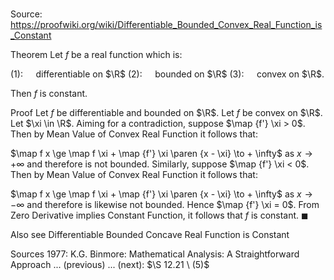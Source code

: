 # 

Source: https://proofwiki.org/wiki/Differentiable_Bounded_Convex_Real_Function_is_Constant



Theorem
Let $f$ be a real function which is:

$(1): \quad$ differentiable on $\R$
$(2): \quad$ bounded on $\R$
$(3): \quad$ convex on $\R$.

Then $f$ is constant.


Proof
Let $f$ be differentiable and bounded on $\R$.
Let $f$ be convex on $\R$.
Let $\xi \in \R$.
Aiming for a contradiction, suppose $\map {f'} \xi > 0$.
Then by Mean Value of Convex Real Function it follows that:

$\map f x \ge \map f \xi + \map {f'} \xi \paren {x - \xi} \to + \infty$ as $x \to +\infty$
and therefore is not bounded.
Similarly, suppose $\map {f'} \xi < 0$.
Then by Mean Value of Convex Real Function it follows that:

$\map f x \ge \map f \xi + \map {f'} \xi \paren {x - \xi} \to + \infty$ as $x \to -\infty$
and therefore is likewise not bounded.
Hence $\map {f'} \xi = 0$.
From Zero Derivative implies Constant Function, it follows that $f$ is constant.
$\blacksquare$


Also see
Differentiable Bounded Concave Real Function is Constant


Sources
1977: K.G. Binmore: Mathematical Analysis: A Straightforward Approach ... (previous) ... (next): $\S 12.21 \ (5)$




